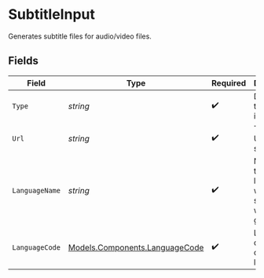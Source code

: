 # SubtitleInput

Generates subtitle files for audio/video files.


## Fields

| Field                                                                            | Type                                                                             | Required                                                                         | Description                                                                      | Example                                                                          |
| -------------------------------------------------------------------------------- | -------------------------------------------------------------------------------- | -------------------------------------------------------------------------------- | -------------------------------------------------------------------------------- | -------------------------------------------------------------------------------- |
| `Type`                                                                           | *string*                                                                         | :heavy_check_mark:                                                               | Defines the type of input.<br/>                                                  | subtitle                                                                         |
| `Url`                                                                            | *string*                                                                         | :heavy_check_mark:                                                               | The direct URL of the subtitle file.                                             | http://commondatastorage.googleapis.com/codeskulptor-assets/sounddogs/thrust.vtt |
| `LanguageName`                                                                   | *string*                                                                         | :heavy_check_mark:                                                               | Name of the language in which the subtitles will be generated.                   | english                                                                          |
| `LanguageCode`                                                                   | [Models.Components.LanguageCode](../../Models/Components/LanguageCode.md)        | :heavy_check_mark:                                                               | Language code for content localization                                           |                                                                                  |